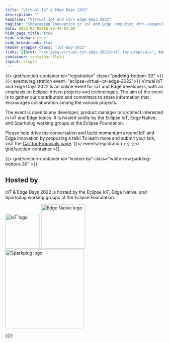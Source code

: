 ```yaml
---
title: "Virtual IoT & Edge Days 2022"
description: ""
headline: "Virtual IoT and <br> Edge Days 2022"
tagline: "Showcasing Innovation in IoT and Edge Computing <br> <span>Virtual Conference | May 24 - 25, 2022<span>"
date: 2022-02-05T16:09:45-04:00
hide_page_title: true
hide_sidebar: true
hide_breadcrumb: true
header_wrapper_class: "iot-day-2022"
links: [[href: "/eclipse-virtual-iot-edge-2022/call-for-proposals", text: "Call for Proposals"]]
container: container-fluid
layout: single
---
```


{{< grid/section-container id="registration" class="padding-bottom-30" >}}
  {{< events/registration event="eclipse-virtual-iot-edge-2022">}}
Virtual IoT and Edge Days 2022 is an online event for IoT and Edge developers, with an emphasis on Eclipse-driven projects and technologies. The aim of the event is to gather our contributors and committers to share information that encourages collaboration among the various projects.

The event is open to any developer, product manager or architect interested in IoT and Edge topics. It is hosted jointly by the Eclipse IoT, Edge Native, and Sparkplug working groups at the Eclipse Foundation.

Please help drive the conversation and build momentum around IoT and Edge innovation by proposing a talk! To learn more and submit your talk, visit the [Call for Proposals page](/eclipse-virtual-iot-edge-2022/call-for-proposals).
  {{</ events/registration >}}
{{</ grid/section-container >}}


 <!-- NOTE: hosted by should always be the last section on the page -->
{{< grid/section-container id="hosted-by" class="white-row padding-bottom-30" >}}
  <h2 class="text-center">Hosted by</h2>
  <p class="text-center">IoT & Edge Days 2022 is hosted by the Eclipse IoT, Edge Native, and Sparkplug working groups at the Eclipse Foundation.</p>
  <p class="text-center">
    <a href="/" target="_blank">
      <img class="img" src="/assets/images/iot_logo.svg" alt="IoT logo" width="110"/>
    </a>
    <a href="https://edgenative.eclipse.org/" target="_blank">
      <img class="img margin-left-40" src="/assets/images/edge_native_pink.svg" alt="Edge Native logo" width="140"/>
    </a>
    <a href="https://sparkplug.eclipse.org/" target="_blank">
      <img class="img margin-left-40" src="/assets/images/sparkplug_logo.svg" alt="Sparkplug logo" width="250"/>
    </a>
  </p>
{{</ grid/section-container >}}